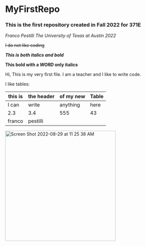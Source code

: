 # MyFirstRepo

### This is the first repository created in Fall 2022 for 371E


*Franco Pestilli The University of Texas at Austin 2022*

~~I do not like coding~~

***This is both italics and bold***

**This bold with a _WORD_ only italics**

Hi, This is my very first file. I am a teacher and I like to write code.

I like tables:

| this is | the header | of my new | Table |
| --- | --- | --- | --- |
| I can | write | anything | here |
| 2.3 | 3.4 | 555 | 43 |
| franco | pestilli | | |



<img width="353" alt="Screen Shot 2022-08-29 at 11 25 38 AM" src="https://user-images.githubusercontent.com/2119795/187476018-6332ee74-9bdf-48f5-ac76-d010c300db1d.png">
